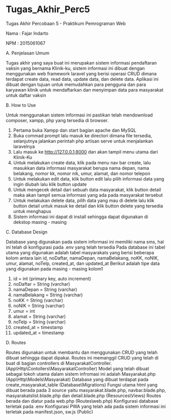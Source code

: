 # Tugas_Akhir_Perc5
Tugas Akhir Percobaan 5 - Praktikum Pemrograman Web

Nama : Fajar Indarto

NPM  : 2015061067

A. Penjelasan Umum

Tugas akhir yang saya buat ini merupakan sistem informasi pendaftaran vaksin yang bernama Klinik-ku, sistem informasi ini dibuat dengan menggunakan web framework laravel yang berisi operasi CRUD dimana terdapat create data, read data, update data, dan delete data. Aplikasi ini dibuat dengan tujuan untuk memudahkan para pengguna dan para karyawan klinik untuk mendaftarkan dan menyimpan data para masyarakat untuk daftar vaksin

B. How to Use 

Untuk menggunakan sistem informasi ini pastikan telah mendownload composer, xampp, php yang tersedia di browser.
1. Pertama buka Xampp dan start bagian apache dan MySQL
2. Buka commad prompt lalu masuk ke directori dimana file tersedia, selanjutnya jalankan perintah php artisan serve untuk menjalankan laravelnya
3. Lalu masuk ke http://127.0.0.1:8000 dan akan tampil menu utama dari Klinik-Ku
4. Untuk melakukan create data, klik pada menu nav bar create, lalu masukkan data informasi masyarakat berupa nama depan, nama belakang, nomor kk, nomor nik, umur, alamat, dan nomor telepon
5. Untuk melakukan edit data, klik button edit lalu pilih informasi data yang ingin diubah lalu klik button update 
6. Untuk mengecek detail dari sebuah data masyarakat, klik button detail maka akan tampil semua informasi yang ada pada masyarakat tersebut
6. Untuk melakukan delete data, pilih data yang mau di delete lalu klik button detail untuk masuk ke detail dan klik button delete yang tersedia untuk menghapus
7. Sistem informasi ini dapat di install sehingga dapat digunakan di dekstop masing - masing

C. Database Design

Database yang digunakan pada sistem informasi ini memiliki nama sms, hal ini telah di konfigurasi pada .env yang telah tersedia 
Pada database ini tabel utama yang digunakan adalah tabel masyarakats yang berisi beberapa kolom antara lain id, noDaftar, namaDepan, namaBelakang, noKK, noNIK, umur, alamat, noTelp, created_at, dan updated_at
Berikut adalah tipe data yang digunakan pada masing - masing kolom1
1. id = int (primary key, auto increment)
2. noDaftar = String (varchar)
3. namaDepan = String (varchar)
4. namaBelakang = String (varchar)
5. noKK = String (varchar)
6. noNIK = String (varchar)
7. umur = int 
8. alamat = String (varchar)
9. noTelp = String (varchar)
10. created_at = timestamp
11. updated_at = timestamp

D. Routes

Routes digunakan untuk membantu dan menggunakan CRUD yang telah dibuat sehingga dapat dipakai. 
Routes ini memanggil CRUD yang telah di buat di bagian controllers di MasyarakatController. (App\Http\Contollers\MasyarakatController)
Model yang telah dibuat sebagai tokoh utama dalam sistem infromasi ini adalah Masyarakat.php (App\Http\Models\Masyarakat)
Database yang dibuat terdapat pada create_masyarakat_table (Database\Migrations)
Fungsi utama html yang dibuat berada pada 3 source yaitu masyarakat.blade.php, navbar.blade.php, masyarakatslist.blade.php dan detail.blade.php (Resources\Views)
Routes berada dan diatur pada web.php (Routes\web.php)
Konfigurasi database terletak pada .env
Konfigurasi PWA yang telah ada pada sistem informasi ini terletak pada manifest.json, sw.js (Public)
